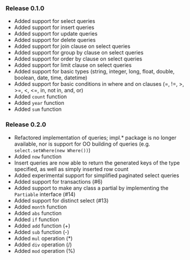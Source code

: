 ### Release 0.1.0

- Added support for select queries
- Added support for insert queries
- Added support for update queries
- Added support for delete queries
- Added support for join clause on select queries
- Added support for group by clause on select queries
- Added support for order by clause on select queries
- Added support for limit clause on select queries
- Added support for basic types (string, integer, long, float, double, boolean, date, time, datetime)
- Added support for basic conditions in where and on clauses (=, !=, >, >=, <, <=, in, not in, and, or)
- Added `count` function
- Added `year` function
- Added `sum` function


### Release 0.2.0

- Refactored implementation of queries; impl.* package is no longer available, nor is support for OO building of queries (e.g. `select.setWhere(new Where())`)
- Added `now` function
- Insert queries are now able to return the generated keys of the type specified, as well as simply inserted row count
- Added experimental support for simplified paginated select queries
- Added support for transactions (#6)
- Added support to make any class a partial by implementing the `Partiable` interface (#14)
- Added support for distinct select (#13)
- Added `month` function
- Added `abs` function
- Added `if` function
- Added `add` function (+)
- Added `sub` function (-)
- Added `mul` operation (*)
- Added `div` operation (/)
- Added `mod` operation (%)
